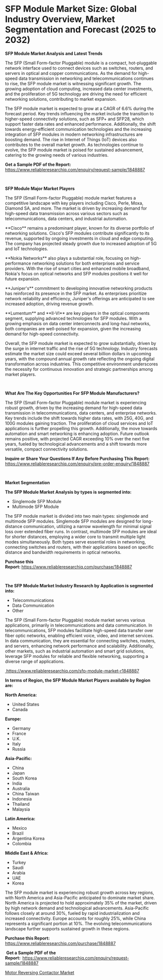 <p><h1>SFP Module Market Size: Global Industry Overview, Market Segmentation and Forecast (2025 to 2032)</h1></p><p><strong>SFP Module Market Analysis and Latest Trends</strong></p>
<p><p>The SFP (Small Form-factor Pluggable) module is a compact, hot-pluggable network interface used to connect devices such as switches, routers, and servers in optical and copper communications. As the demand for high-speed data transmission in networking and telecommunications continues to rise, the SFP module market is witnessing significant growth. The growing adoption of cloud computing, increased data center investments, and the proliferation of 5G technology are driving the need for efficient networking solutions, contributing to market expansion.</p><p>The SFP module market is expected to grow at a CAGR of 6.6% during the forecast period. Key trends influencing the market include the transition to higher-speed connectivity solutions, such as SFP+ and SFP28, which support faster data rates and enhanced performance. Additionally, the shift towards energy-efficient communication technologies and the increasing integration of SFP modules in modern networking infrastructures are boosting demand. The rise in Internet of Things (IoT) devices also contributes to the overall market growth. As technologies continue to evolve, the SFP module market is poised for sustained advancement, catering to the growing needs of various industries.</p></p>
<p><strong>Get a Sample PDF of the Report:&nbsp;</strong> <a href="https://www.reliableresearchiq.com/enquiry/request-sample/1848887?utm_campaign=2249&utm_medium=2&utm_source=Github&utm_content=ia&utm_term=11022025&utm_id=sfp-module">https://www.reliableresearchiq.com/enquiry/request-sample/1848887</a></p>
<p>&nbsp;</p>
<p><strong>SFP Module Major Market Players</strong></p>
<p><p>The SFP (Small Form-factor Pluggable) module market features a competitive landscape with key players including Cisco, Perle, Moxa, Diamond SA, and more. The market is driven by increasing demand for high-speed data transmission across various sectors such as telecommunications, data centers, and industrial automation.</p><p>**Cisco** remains a predominant player, known for its diverse portfolio of networking solutions. Cisco's SFP modules contribute significantly to its revenue, supported by ongoing investments in cloud and edge computing. The company has projected steady growth due to increased adoption of 5G and IoT technologies.</p><p>**Nokia Networks** also plays a substantial role, focusing on high-performance networking solutions for both enterprises and service providers. With the rise of smart cities and enhanced mobile broadband, Nokia's focus on optical networks and SFP modules positions it well for future expansion.</p><p>**Juniper's** commitment to developing innovative networking products has reinforced its presence in the SFP market. As enterprises prioritize network reliability and efficiency, Juniper's offerings are anticipated to see increased adoption, driving revenue growth.</p><p>**Lumentum** and **II-VI** are key players in the optical components segment, supplying advanced technologies for SFP modules. With a growing emphasis on data center interconnects and long-haul networks, both companies are well-poised for expansion, given the increasing demand for high-speed connectivity.</p><p>Overall, the SFP module market is expected to grow substantially, driven by the surge in internet traffic and the rise of 5G technology. Industry forecasts estimate the market size could exceed several billion dollars in upcoming years, with the compound annual growth rate reflecting the ongoing digital transformation across industries. This competitive environment underscores the necessity for continuous innovation and strategic partnerships among market players.</p></p>
<p>&nbsp;</p>
<p><strong>What Are The Key Opportunities For SFP Module Manufacturers?</strong></p>
<p><p>The SFP (Small Form-factor Pluggable) module market is experiencing robust growth, driven by the increasing demand for high-speed data transmission in telecommunications, data centers, and enterprise networks. Key trends include the shift towards higher data rates, with 25G, 40G, and 100G modules gaining traction. The proliferation of cloud services and IoT applications is further propelling this growth. Additionally, the move towards automation and smart networking is enhancing adoption. Future outlook remains positive, with projected CAGR exceeding 10% over the next five years, fueled by technological advancements and a shift towards more versatile, compact connectivity solutions.</p></p>
<p><strong>Inquire or Share Your Questions If Any Before Purchasing This Report:</strong> <a href="https://www.reliableresearchiq.com/enquiry/pre-order-enquiry/1848887?utm_campaign=2249&utm_medium=2&utm_source=Github&utm_content=ia&utm_term=11022025&utm_id=sfp-module">https://www.reliableresearchiq.com/enquiry/pre-order-enquiry/1848887</a></p>
<p>&nbsp;</p>
<p><strong>Market Segmentation</strong></p>
<p><strong>The SFP Module Market Analysis by types is segmented into:</strong></p>
<p><ul><li>Singlemode SFP Module</li><li>Multimode SFP Module</li></ul></p>
<p><p>The SFP module market is divided into two main types: singlemode and multimode SFP modules. Singlemode SFP modules are designed for long-distance communication, utilizing a narrow wavelength for minimal signal loss over extended fiber runs. In contrast, multimode SFP modules are ideal for shorter distances, employing a wider core to transmit multiple light modes simultaneously. Both types serve essential roles in networking, connecting switches and routers, with their applications based on specific distance and bandwidth requirements in optical networks.</p></p>
<p><strong>Purchase this Report:&nbsp;</strong><a href="https://www.reliableresearchiq.com/purchase/1848887?utm_campaign=2249&utm_medium=2&utm_source=Github&utm_content=ia&utm_term=11022025&utm_id=sfp-module">https://www.reliableresearchiq.com/purchase/1848887</a></p>
<p>&nbsp;</p>
<p><strong>The SFP Module Market Industry Research by Application is segmented into:</strong></p>
<p><ul><li>Telecommunications</li><li>Data Communication</li><li>Other</li></ul></p>
<p><p>The SFP (Small Form-factor Pluggable) module market serves various applications, primarily in telecommunications and data communication. In telecommunications, SFP modules facilitate high-speed data transfer over fiber optic networks, enabling efficient voice, video, and internet services. In data communication, they are essential for connecting switches, routers, and servers, enhancing network performance and scalability. Additionally, other markets, such as industrial automation and smart grid solutions, leverage SFP modules for reliable and flexible networking, supporting a diverse range of applications.</p></p>
<p><a href="https://www.reliableresearchiq.com/sfp-module-market-r1848887?utm_campaign=2249&utm_medium=2&utm_source=Github&utm_content=ia&utm_term=11022025&utm_id=sfp-module">&nbsp;https://www.reliableresearchiq.com/sfp-module-market-r1848887</a></p>
<p><strong>In terms of Region, the SFP Module Market Players available by Region are:</strong></p>
<p>
    <p> <strong> North America: </strong>
        <ul>
            <li>United States</li>
            <li>Canada</li>
        </ul>
        </p> 
    <p> <strong> Europe: </strong>
        <ul>
            <li>Germany</li>
            <li>France</li>
            <li>U.K.</li>
            <li>Italy</li>
            <li>Russia</li>
        </ul>
        </p> 
    <p> <strong> Asia-Pacific: </strong>
        <ul>
            <li>China</li>
            <li>Japan</li>
            <li>South Korea</li>
            <li>India</li>
            <li>Australia</li>
            <li>China Taiwan</li>
            <li>Indonesia</li>
            <li>Thailand</li>
            <li>Malaysia</li>
        </ul>
        </p> 
    <p> <strong> Latin America: </strong>
        <ul>
            <li>Mexico</li>
            <li>Brazil</li>
            <li>Argentina Korea</li>
            <li>Colombia</li>
        </ul>
        </p> 
    <p> <strong> Middle East & Africa: </strong>
        <ul>
            <li>Turkey</li>
            <li>Saudi</li>
            <li>Arabia</li>
            <li>UAE</li>
            <li>Korea</li>
        </ul>
    </p>
    </p>
<p><p>The SFP module market is experiencing robust growth across key regions, with North America and Asia-Pacific anticipated to dominate market share. North America is projected to hold approximately 35% of the market, driven by high network demand and technological advancements. Asia-Pacific follows closely at around 30%, fueled by rapid industrialization and increased connectivity. Europe accounts for roughly 25%, while China represents a significant portion at 10%. The evolving telecommunications landscape further supports sustained growth in these regions.</p></p>
<p><strong>Purchase this Report: </strong><a href="https://www.reliableresearchiq.com/purchase/1848887?utm_campaign=2249&utm_medium=2&utm_source=Github&utm_content=ia&utm_term=11022025&utm_id=sfp-module">https://www.reliableresearchiq.com/purchase/1848887</a></p>
<p>&nbsp;<strong>Get a Sample PDF of the Report:&nbsp;&nbsp;</strong><a href="https://www.reliableresearchiq.com/enquiry/request-sample/1848887?utm_campaign=2249&utm_medium=2&utm_source=Github&utm_content=ia&utm_term=11022025&utm_id=sfp-module">https://www.reliableresearchiq.com/enquiry/request-sample/1848887</a></p>
<p><strong></strong></p>
<p><p><a href="https://github.com/AlisaRowe24/Market-Research-Report-List-1/blob/main/motor-reversing-contactor-market.md?utm_campaign=2249&utm_medium=2&utm_source=Github&utm_content=ia&utm_term=11022025&utm_id=sfp-module">Motor Reversing Contactor Market</a></p></p>